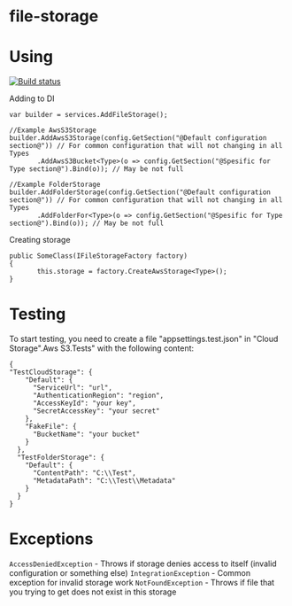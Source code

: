 # file-storage

# Using

[![Build status](https://dev.azure.com/brandup/BrandUp%20Core/_apis/build/status/BrandUp.CloudStorage)](https://dev.azure.com/brandup/BrandUp%20Core/_build/latest?definitionId=8)

Adding to DI
```
var builder = services.AddFileStorage();

//Example AwsS3Storage
builder.AddAwsS3Storage(config.GetSection("@Default configuration section@")) // For common configuration that will not changing in all Types
       .AddAwsS3Bucket<Type>(o => config.GetSection("@Spesific for Type section@").Bind(o)); // May be not full

//Example FolderStorage
builder.AddFolderStorage(config.GetSection("@Default configuration section@")) // For common configuration that will not changing in all Types
       .AddFolderFor<Type>(o => config.GetSection("@Spesific for Type section@").Bind(o)); // May be not full
```
Creating storage

```
public SomeClass(IFileStorageFactory factory)
{
       this.storage = factory.CreateAwsStorage<Type>();
}

```

# Testing 
To start testing, you need to create a file "appsettings.test.json" in "Cloud Storage".Aws S3.Tests" with the following content:

```
{
"TestCloudStorage": {
    "Default": {
      "ServiceUrl": "url",
      "AuthenticationRegion": "region",
      "AccessKeyId": "your key",
      "SecretAccessKey": "your secret"
    },
    "FakeFile": {
      "BucketName": "your bucket"
    }
  },
  "TestFolderStorage": {
    "Default": {
      "ContentPath": "C:\\Test",
      "MetadataPath": "C:\\Test\\Metadata"
    }
  }
}
```
# Exceptions 
```AccessDeniedException``` - Throws if storage denies access to itself (invalid configuration or something else)
```IntegrationException``` - Common exception for invalid storage work
```NotFoundException``` -  Throws if file that you trying to get does not exist in this storage
